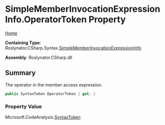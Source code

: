 <a name="_top"></a>

# SimpleMemberInvocationExpressionInfo\.OperatorToken Property

[Home](../../../../../README.md#_top)

**Containing Type**: Roslynator\.CSharp\.Syntax\.[SimpleMemberInvocationExpressionInfo](../README.md#_top)

**Assembly**: Roslynator\.CSharp\.dll

## Summary

The operator in the member access expression\.

```csharp
public SyntaxToken OperatorToken { get; }
```

### Property Value

Microsoft\.CodeAnalysis\.[SyntaxToken](https://docs.microsoft.com/en-us/dotnet/api/microsoft.codeanalysis.syntaxtoken)

